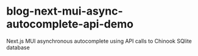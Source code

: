 # blog-next-mui-async-autocomplete-api-demo
Next.js MUI asynchronous autocomplete using API calls to Chinook SQlite database  

